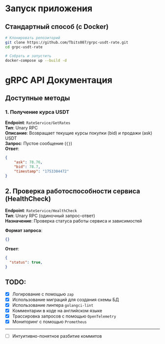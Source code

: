 # Запуск приложения

## Стандартный способ (с Docker)

```bash
# Клонировать репозиторий
git clone https://github.com/Tbits007/grpc-usdt-rate.git
cd grpc-usdt-rate

# Собрать и запустить
docker-compose up --build -d
```

# gRPC API Документация

## Доступные методы

### 1. Получение курса USDT
**Endpoint**: `RateService/GetRates`  
**Тип**: Unary RPC  
**Описание**: Возвращает текущие курсы покупки (bid) и продажи (ask) USDT  
**Запрос**: Пустое сообщение (`{}`)  
**Ответ**: 
```json
{
    "ask": 78.76,
    "bid": 78.7,
    "timestamp": "1753304472"
}
```

## 2. Проверка работоспособности сервиса (HealthCheck)

**Endpoint**: `RateService/HealthCheck`  
**Тип**: Unary RPC (одиночный запрос-ответ)  
**Назначение**: Проверка статуса работы сервиса и зависимостей  

**Формат запроса**:
```json
{}
```
**Ответ**: 
```json
{
  "status": true,
}
```

## TODO:

- [x] Логирование с помощью `zap`
- [x] Использование миграций для создания схемы БД
- [x] Использование линтера `golangci-lint`
- [x] Комментарии в коде на английском языке
- [x] Трассировка запросов с помощью `OpenTelemetry`
- [x] Мониторинг с помощью `Prometheus`

---

- [ ] Интуитивно-понятное разбитие коммитов
